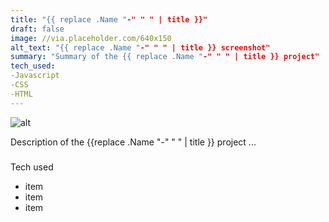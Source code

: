 ```yaml
---
title: "{{ replace .Name "-" " " | title }}"
draft: false
image: ​//via.placeholder.com/640x150​
alt_text: "{{ replace .Name "-" " " | title }} screenshot"
summary: "Summary of the {{ replace .Name "-" " " | title }} project"
tech_used:
-Javascript
-CSS
-HTML
---
```


![alt](//via.placeholder.com/640x150)

Description of the {{replace .Name "-" " " | title }} project ...

###

Tech used
* item
* item
* item